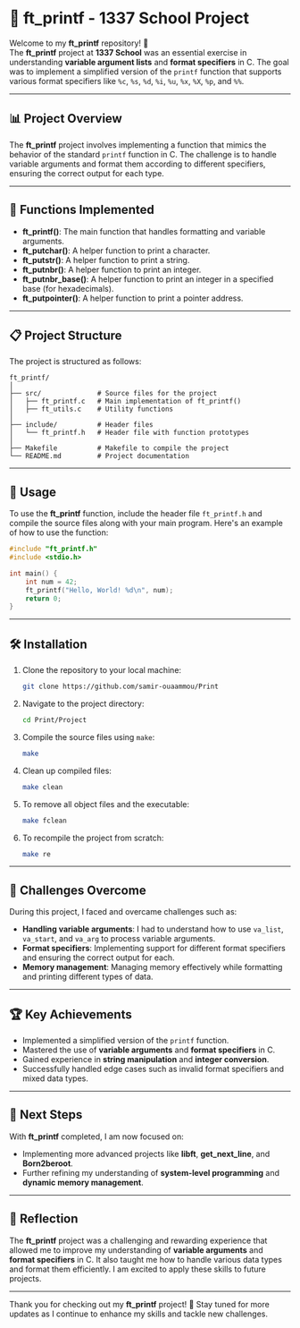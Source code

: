 
# 📝 **ft_printf - 1337 School Project**

Welcome to my **ft_printf** repository! 🚀  
The **ft_printf** project at **1337 School** was an essential exercise in understanding **variable argument lists** and **format specifiers** in C. The goal was to implement a simplified version of the `printf` function that supports various format specifiers like `%c`, `%s`, `%d`, `%i`, `%u`, `%x`, `%X`, `%p`, and `%%`.

---

## 📊 **Project Overview**

The **ft_printf** project involves implementing a function that mimics the behavior of the standard `printf` function in C. The challenge is to handle variable arguments and format them according to different specifiers, ensuring the correct output for each type.

---

## 🔧 **Functions Implemented**

- **ft_printf()**: The main function that handles formatting and variable arguments.
- **ft_putchar()**: A helper function to print a character.
- **ft_putstr()**: A helper function to print a string.
- **ft_putnbr()**: A helper function to print an integer.
- **ft_putnbr_base()**: A helper function to print an integer in a specified base (for hexadecimals).
- **ft_putpointer()**: A helper function to print a pointer address.

---

## 📋 **Project Structure**

The project is structured as follows:

```
ft_printf/
│
├── src/              # Source files for the project
│   ├── ft_printf.c   # Main implementation of ft_printf()
│   ├── ft_utils.c    # Utility functions
│
├── include/          # Header files
│   └── ft_printf.h   # Header file with function prototypes
│
├── Makefile          # Makefile to compile the project
└── README.md         # Project documentation
```

---

## 📂 **Usage**

To use the **ft_printf** function, include the header file `ft_printf.h` and compile the source files along with your main program. Here's an example of how to use the function:

```c
#include "ft_printf.h"
#include <stdio.h>

int main() {
    int num = 42;
    ft_printf("Hello, World! %d\n", num);
    return 0;
}
```

---

## 🛠️ **Installation**

1. Clone the repository to your local machine:
   ```bash
   git clone https://github.com/samir-ouaammou/Print
   ```

2. Navigate to the project directory:
   ```bash
   cd Print/Project
   ```

3. Compile the source files using `make`:
   ```bash
   make
   ```

4. Clean up compiled files:
   ```bash
   make clean
   ```

5. To remove all object files and the executable:
   ```bash
   make fclean
   ```

6. To recompile the project from scratch:
   ```bash
   make re
   ```

---

## 🎯 **Challenges Overcome**

During this project, I faced and overcame challenges such as:
- **Handling variable arguments**: I had to understand how to use `va_list`, `va_start`, and `va_arg` to process variable arguments.
- **Format specifiers**: Implementing support for different format specifiers and ensuring the correct output for each.
- **Memory management**: Managing memory effectively while formatting and printing different types of data.

---

## 🏆 **Key Achievements**

- Implemented a simplified version of the `printf` function.
- Mastered the use of **variable arguments** and **format specifiers** in C.
- Gained experience in **string manipulation** and **integer conversion**.
- Successfully handled edge cases such as invalid format specifiers and mixed data types.

---

## 🚀 **Next Steps**

With **ft_printf** completed, I am now focused on:
- Implementing more advanced projects like **libft**, **get_next_line**, and **Born2beroot**.
- Further refining my understanding of **system-level programming** and **dynamic memory management**.

---

## 🌟 **Reflection**

The **ft_printf** project was a challenging and rewarding experience that allowed me to improve my understanding of **variable arguments** and **format specifiers** in C. It also taught me how to handle various data types and format them efficiently. I am excited to apply these skills to future projects.

---

Thank you for checking out my **ft_printf** project! 🚀 Stay tuned for more updates as I continue to enhance my skills and tackle new challenges.
